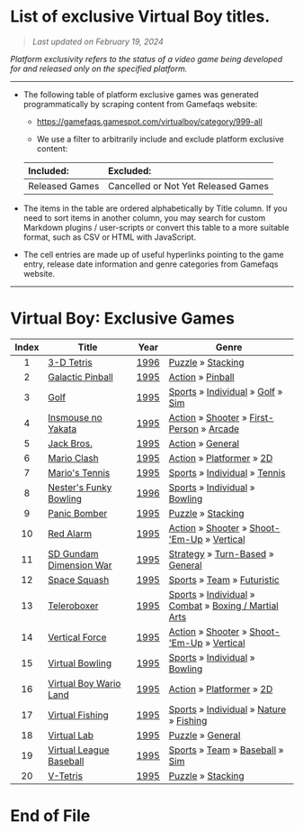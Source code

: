 ﻿# List of exclusive Virtual Boy titles.

> *Last updated on February 19, 2024*

_Platform exclusivity refers to the status of a video game being developed for and released only on the specified platform._

-----------------------------

 - The following table of platform exclusive games was generated programmatically by scraping content from Gamefaqs website: 

    - https://gamefaqs.gamespot.com/virtualboy/category/999-all

    - We use a filter to arbitrarily include and exclude platform exclusive content:

      
    |Included:|Excluded:|
    |:--|:--|
    |Released Games|Cancelled or Not Yet Released Games


 - The items in the table are ordered alphabetically by Title column. If you need to sort items in another column, you may search for custom Markdown plugins / user-scripts or convert this table to a more suitable format, such as CSV or HTML with JavaScript.

 - The cell entries are made up of useful hyperlinks pointing to the game entry, release date information and genre categories from Gamefaqs website.

-----------------------------
# Virtual Boy∶ Exclusive Games
|Index|Title|Year|Genre|
|:--:|--|--|--|
|1|<a href="https://gamefaqs.gamespot.com/virtualboy/582498-3-d-tetris" target="_blank" rel="noopener noreferrer">3-D Tetris</a>|<a href="https://gamefaqs.gamespot.com/virtualboy/582498-3-d-tetris/data" target="_blank" rel="noopener noreferrer">1996</a>|<a href="https://gamefaqs.gamespot.com/virtualboy/category/173-puzzle" target="_blank" rel="noopener noreferrer">Puzzle</a> &raquo; <a href="https://gamefaqs.gamespot.com/virtualboy/category/284-puzzle-stacking" target="_blank" rel="noopener noreferrer">Stacking</a>|
|2|<a href="https://gamefaqs.gamespot.com/virtualboy/563914-galactic-pinball" target="_blank" rel="noopener noreferrer">Galactic Pinball</a>|<a href="https://gamefaqs.gamespot.com/virtualboy/563914-galactic-pinball/data" target="_blank" rel="noopener noreferrer">1995</a>|<a href="https://gamefaqs.gamespot.com/virtualboy/category/54-action" target="_blank" rel="noopener noreferrer">Action</a> &raquo; <a href="https://gamefaqs.gamespot.com/virtualboy/category/114-action-pinball" target="_blank" rel="noopener noreferrer">Pinball</a>|
|3|<a href="https://gamefaqs.gamespot.com/virtualboy/563916-golf" target="_blank" rel="noopener noreferrer">Golf</a>|<a href="https://gamefaqs.gamespot.com/virtualboy/563916-golf/data" target="_blank" rel="noopener noreferrer">1995</a>|<a href="https://gamefaqs.gamespot.com/virtualboy/category/43-sports" target="_blank" rel="noopener noreferrer">Sports</a> &raquo; <a href="https://gamefaqs.gamespot.com/virtualboy/category/92-sports-individual" target="_blank" rel="noopener noreferrer">Individual</a> &raquo; <a href="https://gamefaqs.gamespot.com/virtualboy/category/98-sports-individual-golf" target="_blank" rel="noopener noreferrer">Golf</a> &raquo; <a href="https://gamefaqs.gamespot.com/virtualboy/category/207-sports-individual-golf-sim" target="_blank" rel="noopener noreferrer">Sim</a>|
|4|<a href="https://gamefaqs.gamespot.com/virtualboy/579729-insmouse-no-yakata" target="_blank" rel="noopener noreferrer">Insmouse no Yakata</a>|<a href="https://gamefaqs.gamespot.com/virtualboy/579729-insmouse-no-yakata/data" target="_blank" rel="noopener noreferrer">1995</a>|<a href="https://gamefaqs.gamespot.com/virtualboy/category/54-action" target="_blank" rel="noopener noreferrer">Action</a> &raquo; <a href="https://gamefaqs.gamespot.com/virtualboy/category/55-action-shooter" target="_blank" rel="noopener noreferrer">Shooter</a> &raquo; <a href="https://gamefaqs.gamespot.com/virtualboy/category/79-action-shooter-first-person" target="_blank" rel="noopener noreferrer">First-Person</a> &raquo; <a href="https://gamefaqs.gamespot.com/virtualboy/category/152-action-shooter-first-person-arcade" target="_blank" rel="noopener noreferrer">Arcade</a>|
|5|<a href="https://gamefaqs.gamespot.com/virtualboy/563917-jack-bros" target="_blank" rel="noopener noreferrer">Jack Bros.</a>|<a href="https://gamefaqs.gamespot.com/virtualboy/563917-jack-bros/data" target="_blank" rel="noopener noreferrer">1995</a>|<a href="https://gamefaqs.gamespot.com/virtualboy/category/54-action" target="_blank" rel="noopener noreferrer">Action</a> &raquo; <a href="https://gamefaqs.gamespot.com/virtualboy/category/250-action-general" target="_blank" rel="noopener noreferrer">General</a>|
|6|<a href="https://gamefaqs.gamespot.com/virtualboy/563918-mario-clash" target="_blank" rel="noopener noreferrer">Mario Clash</a>|<a href="https://gamefaqs.gamespot.com/virtualboy/563918-mario-clash/data" target="_blank" rel="noopener noreferrer">1995</a>|<a href="https://gamefaqs.gamespot.com/virtualboy/category/54-action" target="_blank" rel="noopener noreferrer">Action</a> &raquo; <a href="https://gamefaqs.gamespot.com/virtualboy/category/56-action-platformer" target="_blank" rel="noopener noreferrer">Platformer</a> &raquo; <a href="https://gamefaqs.gamespot.com/virtualboy/category/84-action-platformer-2d" target="_blank" rel="noopener noreferrer">2D</a>|
|7|<a href="https://gamefaqs.gamespot.com/virtualboy/563919-marios-tennis" target="_blank" rel="noopener noreferrer">Mario's Tennis</a>|<a href="https://gamefaqs.gamespot.com/virtualboy/563919-marios-tennis/data" target="_blank" rel="noopener noreferrer">1995</a>|<a href="https://gamefaqs.gamespot.com/virtualboy/category/43-sports" target="_blank" rel="noopener noreferrer">Sports</a> &raquo; <a href="https://gamefaqs.gamespot.com/virtualboy/category/92-sports-individual" target="_blank" rel="noopener noreferrer">Individual</a> &raquo; <a href="https://gamefaqs.gamespot.com/virtualboy/category/101-sports-individual-tennis" target="_blank" rel="noopener noreferrer">Tennis</a>|
|8|<a href="https://gamefaqs.gamespot.com/virtualboy/563920-nesters-funky-bowling" target="_blank" rel="noopener noreferrer">Nester's Funky Bowling</a>|<a href="https://gamefaqs.gamespot.com/virtualboy/563920-nesters-funky-bowling/data" target="_blank" rel="noopener noreferrer">1996</a>|<a href="https://gamefaqs.gamespot.com/virtualboy/category/43-sports" target="_blank" rel="noopener noreferrer">Sports</a> &raquo; <a href="https://gamefaqs.gamespot.com/virtualboy/category/92-sports-individual" target="_blank" rel="noopener noreferrer">Individual</a> &raquo; <a href="https://gamefaqs.gamespot.com/virtualboy/category/243-sports-individual-bowling" target="_blank" rel="noopener noreferrer">Bowling</a>|
|9|<a href="https://gamefaqs.gamespot.com/virtualboy/563921-panic-bomber" target="_blank" rel="noopener noreferrer">Panic Bomber</a>|<a href="https://gamefaqs.gamespot.com/virtualboy/563921-panic-bomber/data" target="_blank" rel="noopener noreferrer">1995</a>|<a href="https://gamefaqs.gamespot.com/virtualboy/category/173-puzzle" target="_blank" rel="noopener noreferrer">Puzzle</a> &raquo; <a href="https://gamefaqs.gamespot.com/virtualboy/category/284-puzzle-stacking" target="_blank" rel="noopener noreferrer">Stacking</a>|
|10|<a href="https://gamefaqs.gamespot.com/virtualboy/563922-red-alarm" target="_blank" rel="noopener noreferrer">Red Alarm</a>|<a href="https://gamefaqs.gamespot.com/virtualboy/563922-red-alarm/data" target="_blank" rel="noopener noreferrer">1995</a>|<a href="https://gamefaqs.gamespot.com/virtualboy/category/54-action" target="_blank" rel="noopener noreferrer">Action</a> &raquo; <a href="https://gamefaqs.gamespot.com/virtualboy/category/55-action-shooter" target="_blank" rel="noopener noreferrer">Shooter</a> &raquo; <a href="https://gamefaqs.gamespot.com/virtualboy/category/313-action-shooter-shoot-em-up" target="_blank" rel="noopener noreferrer">Shoot-&#039;Em-Up</a> &raquo; <a href="https://gamefaqs.gamespot.com/virtualboy/category/83-action-shooter-shoot-em-up-vertical" target="_blank" rel="noopener noreferrer">Vertical</a>|
|11|<a href="https://gamefaqs.gamespot.com/virtualboy/571616-sd-gundam-dimension-war" target="_blank" rel="noopener noreferrer">SD Gundam Dimension War</a>|<a href="https://gamefaqs.gamespot.com/virtualboy/571616-sd-gundam-dimension-war/data" target="_blank" rel="noopener noreferrer">1995</a>|<a href="https://gamefaqs.gamespot.com/virtualboy/category/45-strategy" target="_blank" rel="noopener noreferrer">Strategy</a> &raquo; <a href="https://gamefaqs.gamespot.com/virtualboy/category/59-strategy-turn-based" target="_blank" rel="noopener noreferrer">Turn-Based</a> &raquo; <a href="https://gamefaqs.gamespot.com/virtualboy/category/305-strategy-turn-based-general" target="_blank" rel="noopener noreferrer">General</a>|
|12|<a href="https://gamefaqs.gamespot.com/virtualboy/571620-space-squash" target="_blank" rel="noopener noreferrer">Space Squash</a>|<a href="https://gamefaqs.gamespot.com/virtualboy/571620-space-squash/data" target="_blank" rel="noopener noreferrer">1995</a>|<a href="https://gamefaqs.gamespot.com/virtualboy/category/43-sports" target="_blank" rel="noopener noreferrer">Sports</a> &raquo; <a href="https://gamefaqs.gamespot.com/virtualboy/category/91-sports-team" target="_blank" rel="noopener noreferrer">Team</a> &raquo; <a href="https://gamefaqs.gamespot.com/virtualboy/category/107-sports-team-futuristic" target="_blank" rel="noopener noreferrer">Futuristic</a>|
|13|<a href="https://gamefaqs.gamespot.com/virtualboy/562620-teleroboxer" target="_blank" rel="noopener noreferrer">Teleroboxer</a>|<a href="https://gamefaqs.gamespot.com/virtualboy/562620-teleroboxer/data" target="_blank" rel="noopener noreferrer">1995</a>|<a href="https://gamefaqs.gamespot.com/virtualboy/category/43-sports" target="_blank" rel="noopener noreferrer">Sports</a> &raquo; <a href="https://gamefaqs.gamespot.com/virtualboy/category/92-sports-individual" target="_blank" rel="noopener noreferrer">Individual</a> &raquo; <a href="https://gamefaqs.gamespot.com/virtualboy/category/312-sports-individual-combat" target="_blank" rel="noopener noreferrer">Combat</a> &raquo; <a href="https://gamefaqs.gamespot.com/virtualboy/category/104-sports-individual-combat-boxing-martial-arts" target="_blank" rel="noopener noreferrer">Boxing / Martial Arts</a>|
|14|<a href="https://gamefaqs.gamespot.com/virtualboy/563924-vertical-force" target="_blank" rel="noopener noreferrer">Vertical Force</a>|<a href="https://gamefaqs.gamespot.com/virtualboy/563924-vertical-force/data" target="_blank" rel="noopener noreferrer">1995</a>|<a href="https://gamefaqs.gamespot.com/virtualboy/category/54-action" target="_blank" rel="noopener noreferrer">Action</a> &raquo; <a href="https://gamefaqs.gamespot.com/virtualboy/category/55-action-shooter" target="_blank" rel="noopener noreferrer">Shooter</a> &raquo; <a href="https://gamefaqs.gamespot.com/virtualboy/category/313-action-shooter-shoot-em-up" target="_blank" rel="noopener noreferrer">Shoot-&#039;Em-Up</a> &raquo; <a href="https://gamefaqs.gamespot.com/virtualboy/category/83-action-shooter-shoot-em-up-vertical" target="_blank" rel="noopener noreferrer">Vertical</a>|
|15|<a href="https://gamefaqs.gamespot.com/virtualboy/571621-virtual-bowling" target="_blank" rel="noopener noreferrer">Virtual Bowling</a>|<a href="https://gamefaqs.gamespot.com/virtualboy/571621-virtual-bowling/data" target="_blank" rel="noopener noreferrer">1995</a>|<a href="https://gamefaqs.gamespot.com/virtualboy/category/43-sports" target="_blank" rel="noopener noreferrer">Sports</a> &raquo; <a href="https://gamefaqs.gamespot.com/virtualboy/category/92-sports-individual" target="_blank" rel="noopener noreferrer">Individual</a> &raquo; <a href="https://gamefaqs.gamespot.com/virtualboy/category/243-sports-individual-bowling" target="_blank" rel="noopener noreferrer">Bowling</a>|
|16|<a href="https://gamefaqs.gamespot.com/virtualboy/563927-virtual-boy-wario-land" target="_blank" rel="noopener noreferrer">Virtual Boy Wario Land</a>|<a href="https://gamefaqs.gamespot.com/virtualboy/563927-virtual-boy-wario-land/data" target="_blank" rel="noopener noreferrer">1995</a>|<a href="https://gamefaqs.gamespot.com/virtualboy/category/54-action" target="_blank" rel="noopener noreferrer">Action</a> &raquo; <a href="https://gamefaqs.gamespot.com/virtualboy/category/56-action-platformer" target="_blank" rel="noopener noreferrer">Platformer</a> &raquo; <a href="https://gamefaqs.gamespot.com/virtualboy/category/84-action-platformer-2d" target="_blank" rel="noopener noreferrer">2D</a>|
|17|<a href="https://gamefaqs.gamespot.com/virtualboy/571618-virtual-fishing" target="_blank" rel="noopener noreferrer">Virtual Fishing</a>|<a href="https://gamefaqs.gamespot.com/virtualboy/571618-virtual-fishing/data" target="_blank" rel="noopener noreferrer">1995</a>|<a href="https://gamefaqs.gamespot.com/virtualboy/category/43-sports" target="_blank" rel="noopener noreferrer">Sports</a> &raquo; <a href="https://gamefaqs.gamespot.com/virtualboy/category/92-sports-individual" target="_blank" rel="noopener noreferrer">Individual</a> &raquo; <a href="https://gamefaqs.gamespot.com/virtualboy/category/108-sports-individual-nature" target="_blank" rel="noopener noreferrer">Nature</a> &raquo; <a href="https://gamefaqs.gamespot.com/virtualboy/category/109-sports-individual-nature-fishing" target="_blank" rel="noopener noreferrer">Fishing</a>|
|18|<a href="https://gamefaqs.gamespot.com/virtualboy/571617-virtual-lab" target="_blank" rel="noopener noreferrer">Virtual Lab</a>|<a href="https://gamefaqs.gamespot.com/virtualboy/571617-virtual-lab/data" target="_blank" rel="noopener noreferrer">1995</a>|<a href="https://gamefaqs.gamespot.com/virtualboy/category/173-puzzle" target="_blank" rel="noopener noreferrer">Puzzle</a> &raquo; <a href="https://gamefaqs.gamespot.com/virtualboy/category/281-puzzle-general" target="_blank" rel="noopener noreferrer">General</a>|
|19|<a href="https://gamefaqs.gamespot.com/virtualboy/563926-virtual-league-baseball" target="_blank" rel="noopener noreferrer">Virtual League Baseball</a>|<a href="https://gamefaqs.gamespot.com/virtualboy/563926-virtual-league-baseball/data" target="_blank" rel="noopener noreferrer">1995</a>|<a href="https://gamefaqs.gamespot.com/virtualboy/category/43-sports" target="_blank" rel="noopener noreferrer">Sports</a> &raquo; <a href="https://gamefaqs.gamespot.com/virtualboy/category/91-sports-team" target="_blank" rel="noopener noreferrer">Team</a> &raquo; <a href="https://gamefaqs.gamespot.com/virtualboy/category/94-sports-team-baseball" target="_blank" rel="noopener noreferrer">Baseball</a> &raquo; <a href="https://gamefaqs.gamespot.com/virtualboy/category/201-sports-team-baseball-sim" target="_blank" rel="noopener noreferrer">Sim</a>|
|20|<a href="https://gamefaqs.gamespot.com/virtualboy/563923-v-tetris" target="_blank" rel="noopener noreferrer">V-Tetris</a>|<a href="https://gamefaqs.gamespot.com/virtualboy/563923-v-tetris/data" target="_blank" rel="noopener noreferrer">1995</a>|<a href="https://gamefaqs.gamespot.com/virtualboy/category/173-puzzle" target="_blank" rel="noopener noreferrer">Puzzle</a> &raquo; <a href="https://gamefaqs.gamespot.com/virtualboy/category/284-puzzle-stacking" target="_blank" rel="noopener noreferrer">Stacking</a>|

# End of File